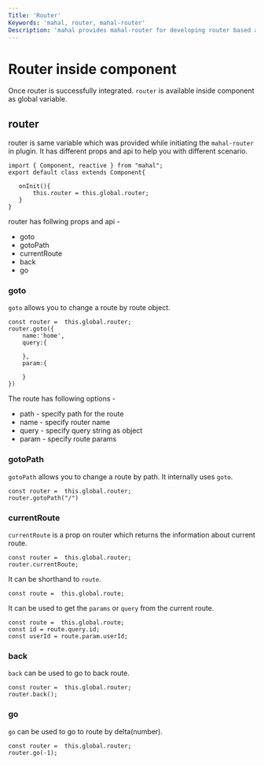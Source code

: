 ```yaml
---
Title: 'Router'
Keywords: 'mahal, router, mahal-router'
Description: 'mahal provides mahal-router for developing router based app.'
---
```


# Router inside component

Once router is successfully integrated. `router` is available inside component as global variable.

## router

router is same variable which was provided while initiating the `mahal-router` in plugin. It has different props and api to help you with different scenario.

```
import { Component, reactive } from "mahal";
export default class extends Component{

   onInit(){
       this.router = this.global.router;
   }
}
```

router has follwing props and api - 

* goto
* gotoPath
* currentRoute
* back
* go


### goto

`goto` allows you to change a route by route object.


```
const router =  this.global.router;
router.goto({
    name:'home',
    query:{

    },
    param:{

    }
})
```

The route has following options - 

* path - specify path for the route
* name - specify router name
* query - specify query string as object
* param - specify route params 

### gotoPath

`gotoPath` allows you to change a route by path. It internally uses `goto`.

```
const router =  this.global.router;
router.gotoPath("/")
```

### currentRoute

`currentRoute` is a prop on router which returns the information about current route.

```
const router =  this.global.router;
router.currentRoute;
```

It can be shorthand to `route`.

```
const route =  this.global.route;
```

It can be used to get the `params` or `query` from the current route.

```
const route =  this.global.route;
const id = route.query.id;
const userId = route.param.userId;
```

### back

`back` can be used to go to back route.

```
const router =  this.global.router;
router.back();
```

### go

`go` can be used to go to route by delta(number).

```
const router =  this.global.router;
router.go(-1);
```